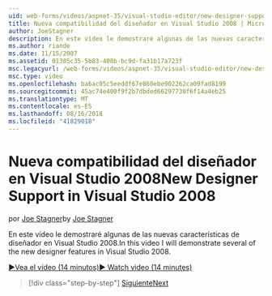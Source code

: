 ```yaml
---
uid: web-forms/videos/aspnet-35/visual-studio-editor/new-designer-support-in-visual-studio-2008
title: Nueva compatibilidad del diseñador en Visual Studio 2008 | Microsoft Docs
author: JoeStagner
description: En este vídeo le demostraré algunas de las nuevas características de diseñador en Visual Studio 2008.
ms.author: riande
ms.date: 11/15/2007
ms.assetid: 01305c35-5b83-408b-bc9d-fa31b17a723f
msc.legacyurl: /web-forms/videos/aspnet-35/visual-studio-editor/new-designer-support-in-visual-studio-2008
msc.type: video
ms.openlocfilehash: ba6ac05c5eeddf67e860ebe902262ca09fad8199
ms.sourcegitcommit: 45ac74e400f9f2b7dbded66297730f6f14a4eb25
ms.translationtype: MT
ms.contentlocale: es-ES
ms.lasthandoff: 08/16/2018
ms.locfileid: "41829018"
---
```

<a name="new-designer-support-in-visual-studio-2008"></a><span data-ttu-id="14975-103">Nueva compatibilidad del diseñador en Visual Studio 2008</span><span class="sxs-lookup"><span data-stu-id="14975-103">New Designer Support in Visual Studio 2008</span></span>
====================
<span data-ttu-id="14975-104">por [Joe Stagner](https://github.com/JoeStagner)</span><span class="sxs-lookup"><span data-stu-id="14975-104">by [Joe Stagner](https://github.com/JoeStagner)</span></span>

<span data-ttu-id="14975-105">En este vídeo le demostraré algunas de las nuevas características de diseñador en Visual Studio 2008.</span><span class="sxs-lookup"><span data-stu-id="14975-105">In this video I will demonstrate several of the new designer features in Visual Studio 2008.</span></span>

[<span data-ttu-id="14975-106">&#9654;Vea el vídeo (14 minutos)</span><span class="sxs-lookup"><span data-stu-id="14975-106">&#9654; Watch video (14 minutes)</span></span>](https://channel9.msdn.com/Blogs/ASP-NET-Site-Videos/new-designer-support-in-visual-studio-2008)

> [!div class="step-by-step"]
> [<span data-ttu-id="14975-107">Siguiente</span><span class="sxs-lookup"><span data-stu-id="14975-107">Next</span></span>](javascript-intellisense-support-in-visual-studio-2008.md)
